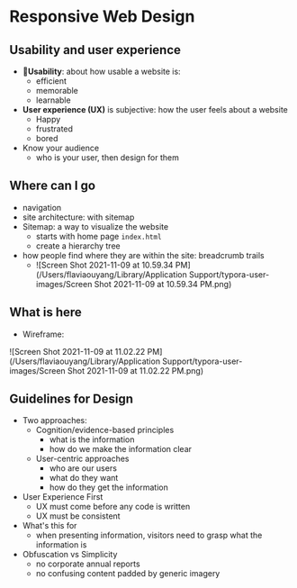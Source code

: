 # Responsive Web Design

## Usability and user experience

- **Usability**: about how usable a website is:
  - efficient
  - memorable
  - learnable
- **User experience (UX)** is subjective: how the user feels about a website
  - Happy
  - frustrated
  - bored
- Know your audience
  - who is your user, then design for them

## Where can I go

- navigation
- site architecture: with sitemap
- Sitemap: a way to visualize the website
  - starts with home page `index.html`
  - create a hierarchy tree
- how people find where they are within the site: breadcrumb trails
  - ![Screen Shot 2021-11-09 at 10.59.34 PM](/Users/flaviaouyang/Library/Application Support/typora-user-images/Screen Shot 2021-11-09 at 10.59.34 PM.png)

## What is here

- Wireframe:

![Screen Shot 2021-11-09 at 11.02.22 PM](/Users/flaviaouyang/Library/Application Support/typora-user-images/Screen Shot 2021-11-09 at 11.02.22 PM.png)

## Guidelines for Design

- Two approaches:
  - Cognition/evidence-based principles
    - what is the information
    - how do we make the information clear
  - User-centric approaches
    - who are our users
    - what do they want
    - how do they get the information 
- User Experience First
  - UX must come before any code is written
  - UX must be consistent
- What's this for
  - when presenting information, visitors need to grasp what the information is
- Obfuscation vs Simplicity
  - no corporate annual reports
  - no confusing content padded by generic imagery